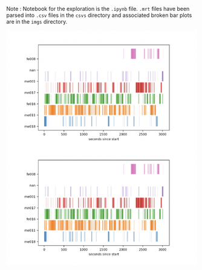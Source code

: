 Note : Notebook for the exploration is the `.ipynb` file. `.mrt` files have been parsed into `.csv` files in the `csvs` directory and associated broken bar plots are in the `imgs` directory.

![Sample Broken Bar Plot](samples.png)
